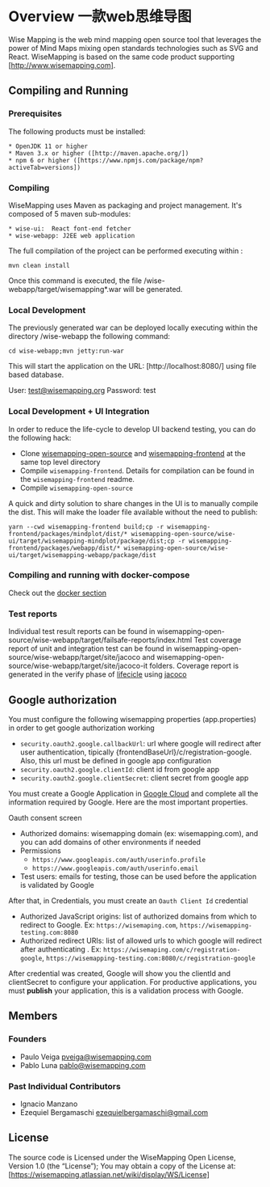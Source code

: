 # Overview 一款web思维导图

Wise Mapping is the web mind mapping open source tool that leverages the power of Mind Maps mixing open standards technologies such as SVG and React.
WiseMapping is based on the same code product supporting [http://www.wisemapping.com]. 

## Compiling and Running

### Prerequisites

The following products must be installed:

    * OpenJDK 11 or higher
    * Maven 3.x or higher ([http://maven.apache.org/])
    * npm 6 or higher ([https://www.npmjs.com/package/npm?activeTab=versions])

### Compiling

WiseMapping uses Maven as packaging and project management. It's composed of 5 maven sub-modules:

    * wise-ui:  React font-end fetcher
    * wise-webapp: J2EE web application 

The full compilation of the project can be performed executing within <project-dir>:

`mvn clean install`

Once this command is executed, the file <project-dir>/wise-webapp/target/wisemapping*.war will be generated.

### Local Development
The previously generated war can be deployed locally executing within the directory <project-dir>/wise-webapp the following command:

`cd wise-webapp;mvn jetty:run-war`

This will start the application on the URL: [http://localhost:8080/] using file based database.

User: test@wisemapping.org
Password: test

### Local Development + UI Integration

In order to reduce the life-cycle to develop UI backend testing, you can do the following hack:

* Clone [wisemapping-open-source](https://github.com/wisemapping/wisemapping-open-source/) and [wisemapping-frontend](https://github.com/wisemapping/wisemapping-frontend/) at the same top level directory
* Compile `wisemapping-frontend`. Details for compilation can be found in the `wisemapping-frontend` readme.
* Compile `wisemapping-open-source`

A quick and dirty solution to share changes in the UI is to manually compile the dist. This will make the loader file available without the need to publish:

`yarn --cwd wisemapping-frontend build;cp -r wisemapping-frontend/packages/mindplot/dist/* wisemapping-open-source/wise-ui/target/wisemapping-mindplot/package/dist;cp -r wisemapping-frontend/packages/webapp/dist/* wisemapping-open-source/wise-ui/target/wisemapping-webapp/package/dist`


### Compiling and running with docker-compose

Check out the [docker section](./docker/README.)

### Test reports

Individual test result reports can be found in wisemapping-open-source/wise-webapp/target/failsafe-reports/index.html
Test coverage report of unit and integration test can be found in wisemapping-open-source/wise-webapp/target/site/jacoco and wisemapping-open-source/wise-webapp/target/site/jacoco-it folders. Coverage report is generated in the verify phase of [lifecicle](https://maven.apache.org/guides/introduction/introduction-to-the-lifecycle.html#introduction-to-the-build-lifecyclea) using [jacoco](https://www.jacoco.org/jacoco/trunk/doc/maven.html)


## Google authorization

You must configure the following wisemapping properties (app.properties) in order to get google authorization working
   * `security.oauth2.google.callbackUrl`: url where google will redirect after user authentication, tipically {frontendBaseUrl}/c/registration-google. Also, this url must be defined in google app configuration
   * `security.oauth2.google.clientId`: client id from google app
   * `security.oauth2.google.clientSecret`: client secret from google app

You must create a Google Application in [Google Cloud](https://console.cloud.google.com) and complete all the information required by Google. Here are the most important properties.

Oauth consent screen
   * Authorized domains: wisemapping domain (ex: wisemapping.com), and you can add domains of other environments if needed
   * Permissions
      * `https://www.googleapis.com/auth/userinfo.profile`
      * `https://www.googleapis.com/auth/userinfo.email`
   * Test users: emails for testing, those can be used before the application is validated by Google
  
After that, in Credentials, you must create an `Oauth Client Id` credential
   * Authorized JavaScript origins: list of authorized domains from which to redirect to Google. Ex: `https://wisemaping.com`, `https://wisemapping-testing.com:8080` 
   * Authorized redirect URIs: list of allowed urls to which google will redirect after authenticating . Ex: `https://wisemaping.com/c/registration-google`, `https://wisemapping-testing.com:8080/c/registration-google`

After credential was created, Google will show you the clientId and clientSecret to configure your application. For productive applications, you must **publish** your application, this is a validation process with Google.

## Members

### Founders

   * Paulo Veiga <pveiga@wisemapping.com>
   * Pablo Luna <pablo@wisemapping.com>

### Past Individual Contributors

   * Ignacio Manzano  
   * Ezequiel Bergamaschi <ezequielbergamaschi@gmail.com>
   
## License

The source code is Licensed under the WiseMapping Open License, Version 1.0 (the “License”);
You may obtain a copy of the License at: [https://wisemapping.atlassian.net/wiki/display/WS/License]

